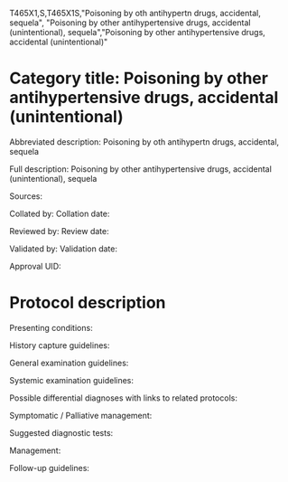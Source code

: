 T465X1,S,T465X1S,"Poisoning by oth antihypertn drugs, accidental, sequela", "Poisoning by other antihypertensive drugs, accidental (unintentional), sequela","Poisoning by other antihypertensive drugs, accidental (unintentional)"
# Category title: Poisoning by other antihypertensive drugs, accidental (unintentional)

Abbreviated description: Poisoning by oth antihypertn drugs, accidental, sequela

Full description: Poisoning by other antihypertensive drugs, accidental (unintentional), sequela

Sources:

Collated by:
Collation date:

Reviewed by:
Review date:

Validated by:
Validation date:

Approval UID:

# Protocol description

Presenting conditions:

History capture guidelines:

General examination guidelines:

Systemic examination guidelines:

Possible differential diagnoses with links to related protocols:

Symptomatic / Palliative management:

Suggested diagnostic tests:

Management:

Follow-up guidelines:
